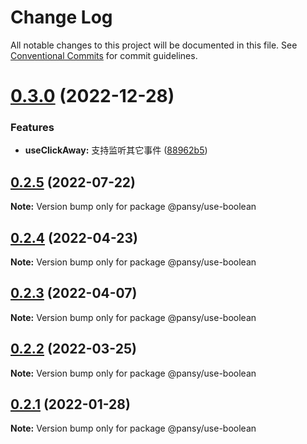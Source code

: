 # Change Log

All notable changes to this project will be documented in this file.
See [Conventional Commits](https://conventionalcommits.org) for commit guidelines.

# [0.3.0](https://github.com/pansyjs/react-hooks/compare/@pansy/use-boolean@0.2.5...@pansy/use-boolean@0.3.0) (2022-12-28)


### Features

* **useClickAway:** 支持监听其它事件 ([88962b5](https://github.com/pansyjs/react-hooks/commit/88962b55d29a5df0c83e655651bb999611d7b88f))





## [0.2.5](https://github.com/pansyjs/react-hooks/compare/@pansy/use-boolean@0.2.4...@pansy/use-boolean@0.2.5) (2022-07-22)

**Note:** Version bump only for package @pansy/use-boolean





## [0.2.4](https://github.com/pansyjs/react-hooks/compare/@pansy/use-boolean@0.2.3...@pansy/use-boolean@0.2.4) (2022-04-23)

**Note:** Version bump only for package @pansy/use-boolean





## [0.2.3](https://github.com/pansyjs/react-hooks/compare/@pansy/use-boolean@0.2.2...@pansy/use-boolean@0.2.3) (2022-04-07)

**Note:** Version bump only for package @pansy/use-boolean





## [0.2.2](https://github.com/pansyjs/react-hooks/compare/@pansy/use-boolean@0.2.1...@pansy/use-boolean@0.2.2) (2022-03-25)

**Note:** Version bump only for package @pansy/use-boolean





## [0.2.1](https://github.com/pansyjs/react-hooks/compare/@pansy/use-boolean@0.2.0...@pansy/use-boolean@0.2.1) (2022-01-28)

**Note:** Version bump only for package @pansy/use-boolean
